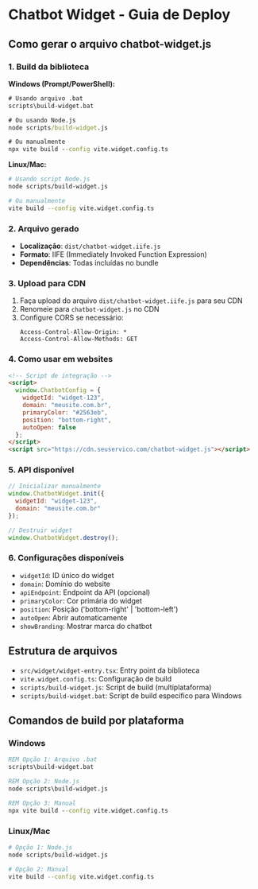 
# Chatbot Widget - Guia de Deploy

## Como gerar o arquivo chatbot-widget.js

### 1. Build da biblioteca

**Windows (Prompt/PowerShell):**
```cmd
# Usando arquivo .bat
scripts\build-widget.bat

# Ou usando Node.js
node scripts/build-widget.js

# Ou manualmente
npx vite build --config vite.widget.config.ts
```

**Linux/Mac:**
```bash
# Usando script Node.js
node scripts/build-widget.js

# Ou manualmente
vite build --config vite.widget.config.ts
```

### 2. Arquivo gerado
- **Localização**: `dist/chatbot-widget.iife.js`
- **Formato**: IIFE (Immediately Invoked Function Expression)
- **Dependências**: Todas incluídas no bundle

### 3. Upload para CDN
1. Faça upload do arquivo `dist/chatbot-widget.iife.js` para seu CDN
2. Renomeie para `chatbot-widget.js` no CDN
3. Configure CORS se necessário:
   ```
   Access-Control-Allow-Origin: *
   Access-Control-Allow-Methods: GET
   ```

### 4. Como usar em websites
```html
<!-- Script de integração -->
<script>
  window.ChatbotConfig = {
    widgetId: "widget-123",
    domain: "meusite.com.br",
    primaryColor: "#2563eb",
    position: "bottom-right",
    autoOpen: false
  };
</script>
<script src="https://cdn.seuservico.com/chatbot-widget.js"></script>
```

### 5. API disponível
```javascript
// Inicializar manualmente
window.ChatbotWidget.init({
  widgetId: "widget-123",
  domain: "meusite.com.br"
});

// Destruir widget
window.ChatbotWidget.destroy();
```

### 6. Configurações disponíveis
- `widgetId`: ID único do widget
- `domain`: Domínio do website
- `apiEndpoint`: Endpoint da API (opcional)
- `primaryColor`: Cor primária do widget
- `position`: Posição ('bottom-right' | 'bottom-left')
- `autoOpen`: Abrir automaticamente
- `showBranding`: Mostrar marca do chatbot

## Estrutura de arquivos
- `src/widget/widget-entry.tsx`: Entry point da biblioteca
- `vite.widget.config.ts`: Configuração de build
- `scripts/build-widget.js`: Script de build (multiplataforma)
- `scripts/build-widget.bat`: Script de build específico para Windows

## Comandos de build por plataforma

### Windows
```cmd
REM Opção 1: Arquivo .bat
scripts\build-widget.bat

REM Opção 2: Node.js
node scripts\build-widget.js

REM Opção 3: Manual
npx vite build --config vite.widget.config.ts
```

### Linux/Mac
```bash
# Opção 1: Node.js
node scripts/build-widget.js

# Opção 2: Manual
vite build --config vite.widget.config.ts
```
